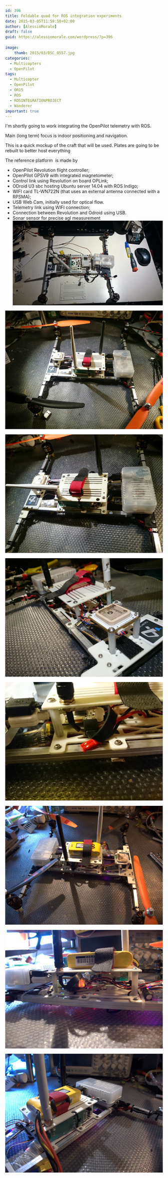 ```yaml
---
id: 396
title: Foldable quad for ROS integration experiments
date: 2015-03-05T11:59:58+02:00
author: [AlessioMorale]
draft: false
guid: https://alessiomorale.com/wordpress/?p=396

image:
    thumb: 2015/03/DSC_0557.jpg
categories:
  - Multicopters
  - OpenPilot
tags:
  - Multicopter
  - OpenPilot
  - OR15
  - ROS
  - ROSINTEGRATIONPROJECT
  - Wanderer
important: true
---
```


I'm shortly going to work integrating the OpenPilot telemetry with ROS.

Main (long term) focus is indoor positioning and navigation.

This is a quick mockup of the craft that will be used. Plates are going to be rebuilt to better host everything

The reference platform  is made by

- OpenPilot Revolution flight controller;
- OpenPilot GPSV9 with integrated magnetometer;
- Control link using Revolution on board OPLink;
- ODroid U3 sbc hosting Ubuntu server 14.04 with ROS Indigo;
- WIFI card TL-WN722N (that uses an external antenna connected with a RPSMA);
- USB Web Cam, initially used for optical flow.
- Telemetry link using WIFI connection;
- Connection between Revolution and Odroid using USB.
- Sonar sensor for precise agl measurement
  ![](/images/2015/03/DSC_000001.jpg)

![](/images/2015/03/DSC_0554.jpg)

![](/images/2015/03/DSC_0555.jpg)

![](/images/2015/03/DSC_0557.jpg)

![](/images/2015/03/DSC_0559.jpg)

![](/images/2015/03/P1020406.jpg)

![](/images/2015/03/P1020407.jpg)

![](/images/2015/03/P1020408.jpg)
